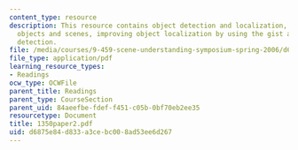 ```yaml
---
content_type: resource
description: This resource contains object detection and localization, features for
  objects and scenes, improving object localization by using the gist and object presence
  detection.
file: /media/courses/9-459-scene-understanding-symposium-spring-2006/d6875e84d833a3cebc008ad53ee6d267_1350paper2.pdf
file_type: application/pdf
learning_resource_types:
- Readings
ocw_type: OCWFile
parent_title: Readings
parent_type: CourseSection
parent_uid: 84aeefbe-fdef-f451-c05b-0bf70eb2ee35
resourcetype: Document
title: 1350paper2.pdf
uid: d6875e84-d833-a3ce-bc00-8ad53ee6d267
---
```

